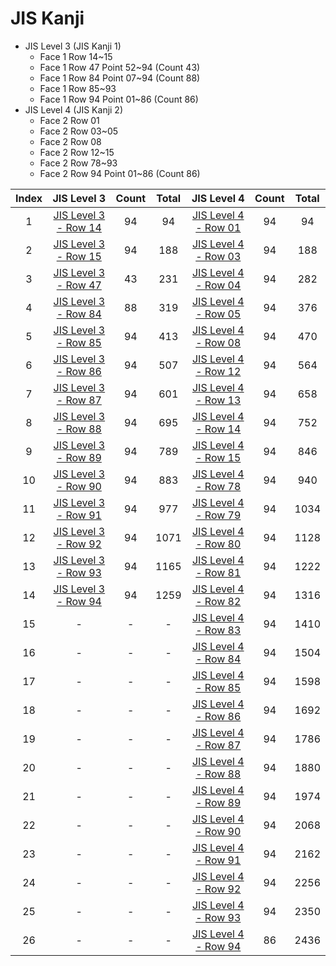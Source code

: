 
# JIS Kanji

- JIS Level 3 (JIS Kanji 1)
	- Face 1 Row 14~15
	- Face 1 Row 47 Point 52~94 (Count 43)
	- Face 1 Row 84 Point 07~94 (Count 88)
	- Face 1 Row 85~93
	- Face 1 Row 94 Point 01~86 (Count 86)
- JIS Level 4 (JIS Kanji 2)
	- Face 2 Row 01
	- Face 2 Row 03~05
	- Face 2 Row 08
	- Face 2 Row 12~15
	- Face 2 Row 78~93
	- Face 2 Row 94 Point 01~86 (Count 86)

| Index |                    JIS Level 3                     | Count | Total |                    JIS Level 4                     | Count | Total |
| :---: | :------------------------------------------------: | :---: | :---: | :------------------------------------------------: | :---: | :---: |
|   1   | [JIS Level 3 - Row 14](<./jis-3/row-14/README.md>) |  94   |  94   | [JIS Level 4 - Row 01](<./jis-4/row-01/README.md>) |  94   |  94   |
|   2   | [JIS Level 3 - Row 15](<./jis-3/row-15/README.md>) |  94   |  188  | [JIS Level 4 - Row 03](<./jis-4/row-03/README.md>) |  94   |  188  |
|   3   | [JIS Level 3 - Row 47](<./jis-3/row-47/README.md>) |  43   |  231  | [JIS Level 4 - Row 04](<./jis-4/row-04/README.md>) |  94   |  282  |
|   4   | [JIS Level 3 - Row 84](<./jis-3/row-84/README.md>) |  88   |  319  | [JIS Level 4 - Row 05](<./jis-4/row-05/README.md>) |  94   |  376  |
|   5   | [JIS Level 3 - Row 85](<./jis-3/row-85/README.md>) |  94   |  413  | [JIS Level 4 - Row 08](<./jis-4/row-08/README.md>) |  94   |  470  |
|   6   | [JIS Level 3 - Row 86](<./jis-3/row-86/README.md>) |  94   |  507  | [JIS Level 4 - Row 12](<./jis-4/row-12/README.md>) |  94   |  564  |
|   7   | [JIS Level 3 - Row 87](<./jis-3/row-87/README.md>) |  94   |  601  | [JIS Level 4 - Row 13](<./jis-4/row-13/README.md>) |  94   |  658  |
|   8   | [JIS Level 3 - Row 88](<./jis-3/row-88/README.md>) |  94   |  695  | [JIS Level 4 - Row 14](<./jis-4/row-14/README.md>) |  94   |  752  |
|   9   | [JIS Level 3 - Row 89](<./jis-3/row-89/README.md>) |  94   |  789  | [JIS Level 4 - Row 15](<./jis-4/row-15/README.md>) |  94   |  846  |
|  10   | [JIS Level 3 - Row 90](<./jis-3/row-90/README.md>) |  94   |  883  | [JIS Level 4 - Row 78](<./jis-4/row-78/README.md>) |  94   |  940  |
|  11   | [JIS Level 3 - Row 91](<./jis-3/row-91/README.md>) |  94   |  977  | [JIS Level 4 - Row 79](<./jis-4/row-79/README.md>) |  94   | 1034  |
|  12   | [JIS Level 3 - Row 92](<./jis-3/row-92/README.md>) |  94   | 1071  | [JIS Level 4 - Row 80](<./jis-4/row-80/README.md>) |  94   | 1128  |
|  13   | [JIS Level 3 - Row 93](<./jis-3/row-93/README.md>) |  94   | 1165  | [JIS Level 4 - Row 81](<./jis-4/row-81/README.md>) |  94   | 1222  |
|  14   | [JIS Level 3 - Row 94](<./jis-3/row-94/README.md>) |  94   | 1259  | [JIS Level 4 - Row 82](<./jis-4/row-82/README.md>) |  94   | 1316  |
|  15   |                         -                          |   -   |   -   | [JIS Level 4 - Row 83](<./jis-4/row-83/README.md>) |  94   | 1410  |
|  16   |                         -                          |   -   |   -   | [JIS Level 4 - Row 84](<./jis-4/row-84/README.md>) |  94   | 1504  |
|  17   |                         -                          |   -   |   -   | [JIS Level 4 - Row 85](<./jis-4/row-85/README.md>) |  94   | 1598  |
|  18   |                         -                          |   -   |   -   | [JIS Level 4 - Row 86](<./jis-4/row-86/README.md>) |  94   | 1692  |
|  19   |                         -                          |   -   |   -   | [JIS Level 4 - Row 87](<./jis-4/row-87/README.md>) |  94   | 1786  |
|  20   |                         -                          |   -   |   -   | [JIS Level 4 - Row 88](<./jis-4/row-88/README.md>) |  94   | 1880  |
|  21   |                         -                          |   -   |   -   | [JIS Level 4 - Row 89](<./jis-4/row-89/README.md>) |  94   | 1974  |
|  22   |                         -                          |   -   |   -   | [JIS Level 4 - Row 90](<./jis-4/row-90/README.md>) |  94   | 2068  |
|  23   |                         -                          |   -   |   -   | [JIS Level 4 - Row 91](<./jis-4/row-91/README.md>) |  94   | 2162  |
|  24   |                         -                          |   -   |   -   | [JIS Level 4 - Row 92](<./jis-4/row-92/README.md>) |  94   | 2256  |
|  25   |                         -                          |   -   |   -   | [JIS Level 4 - Row 93](<./jis-4/row-93/README.md>) |  94   | 2350  |
|  26   |                         -                          |   -   |   -   | [JIS Level 4 - Row 94](<./jis-4/row-94/README.md>) |  86   | 2436  |
